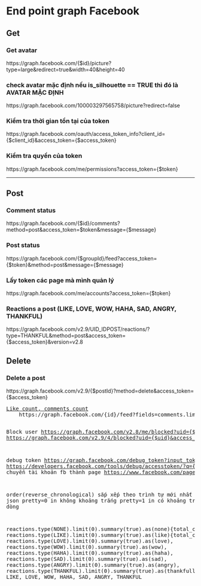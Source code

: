 <h1>End point graph Facebook</h1>


<h2>Get</h2>
<h3>Get avatar</h3>
https://graph.facebook.com/{$id}/picture?type=large&redirect=true&width=40&height=40
<h3>check avatar mặc định nếu is_silhouette == TRUE thì đó là AVATAR MẶC ĐỊNH</h3>
https://graph.facebook.com/100003297565758/picture?redirect=false
<h3>Kiểm tra thời gian tồn tại của token</h3>
https://graph.facebook.com/oauth/access_token_info?client_id={$client_id}&access_token={$access_token}
<h3>Kiểm tra quyền của token</h3>
https://graph.facebook.com/me/permissions?access_token={$token}
<hr>
<h2>Post</h2>
<h3>Comment status</h3>
https://graph.facebook.com/{$id}/comments?method=post&access_token=$token&message={$message}
<h3>Post status</h3>
https://graph.facebook.com/{$groupId}/feed?access_token={$token}&method=post&message={$message}
<h3>Lấy token các page mà mình quản lý</h3>
https://graph.facebook.com/me/accounts?access_token={$tọken}
<h3>Reactions a post (LIKE, LOVE, WOW, HAHA, SAD, ANGRY, THANKFUL)</h3>
https://graph.facebook.com/v2.9/UID_IDPOST/reactions/?type=THANKFUL&method=post&access_token={$access_token}&version=v2.8
<h2>Delete</h2>
<h3>Delete a post</h3>
https://graph.facebook.com/v2.9/{$postId}?method=delete&access_token={$access_token}
<pre>
<a href="http://stackoverflow.com/questions/17755753/how-to-get-likes-count-when-searching-facebook-graph-api-with-search-xxx" target="_blank">Like count, comments count</a>
	https://graph.facebook.com/{id}/feed?fields=comments.limit(1).summary(true),likes.limit(1).summary(true)












Block user
	https://graph.facebook.com/v2.8/me/blocked?uid={$uid}
	https://graph.facebook.com/v2.9/4/blocked?uid={$uid}&access_token={$token}&method=post



debug token
	https://graph.facebook.com/debug_token?input_token={input-token}&access_token={access-token}
	https://developers.facebook.com/tools/debug/accesstoken/?q={$token}
chuyển tài khoản fb thành page
	https://www.facebook.com/pages/merge/


order(reverse_chronological) sắp xếp theo trình tự mới nhất
hiển thị json
pretty=0 in không khoảng trắng
pretty=1 in có khoảng trắng và xuống dòng








reactions.type(NONE).limit(0).summary(true).as(none){total_count},
reactions.type(LIKE).limit(0).summary(true).as(like){total_count},
reactions.type(LOVE).limit(0).summary(true).as(love),
reactions.type(WOW).limit(0).summary(true).as(wow),
reactions.type(HAHA).limit(0).summary(true).as(haha),
reactions.type(SAD).limit(0).summary(true).as(sad),
reactions.type(ANGRY).limit(0).summary(true).as(angry),
reactions.type(THANKFUL).limit(0).summary(true).as(thankfull)
,NONE, LIKE, LOVE, WOW, HAHA, SAD, ANGRY, THANKFUL
</pre>
